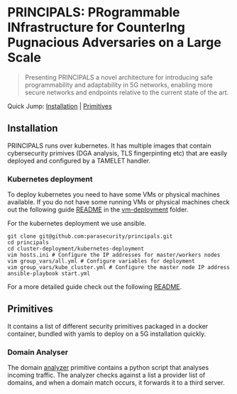 # PRINCIPALS: PRogrammable INfrastructure for CounterIng Pugnacious Adversaries on a Large Scale

> Presenting PRINCIPALS a novel architecture for introducing safe programmability and adaptability in 5G networks, enabling more secure networks and endpoints relative to the current state of the art.

Quick Jump: [Installation](#installation) | [Primitives](#primitives) 

## Installation

PRINCIPALS runs over kubernetes. It has multiple images that contain cybersecurity primives (DGA analysis, TLS fingerpinting etc) that are easily deployed and configured by a TAMELET handler.

### Kubernetes deployment

To deploy kubernetes you need to have some VMs or physical machines available. 
If you do not have some running VMs or physical machines check out the following guide [README](https://github.com/parasecurity/principals/blob/main/cluster-deployment/vm-deployment/README.md) in the [vm-deployment](https://github.com/parasecurity/principals/tree/main/cluster-deployment/vm-deployment) folder.

For the kubernetes deployment we use ansible.

```Shell
git clone git@github.com:parasecurity/principals.git
cd principals
cd cluster-deployment/kubernetes-deployment
vim hosts.ini # Configure the IP addresses for master/workers nodes
vim group_vars/all.yml # Configure variables for deployment
vim group_vars/kube_cluster.yml # Configure the master node IP address
ansible-playbook start.yml
```

For a more detailed guide check out the following [README](https://github.com/parasecurity/principals/blob/main/cluster-deployment/kubernetes-deployment/README.md).

## Primitives

It contains a list of different security primitives packaged in a docker container, bundled with yamls to deploy on a 5G installation quickly.

### Domain Analyser

The domain [analyzer](https://github.com/parasecurity/principals/tree/main/images/analyser) primitive contains a python script that analyses incoming traffic. The analyzer checks against a list a provider list of domains, and when a domain match occurs, it forwards it to a third server.
 
